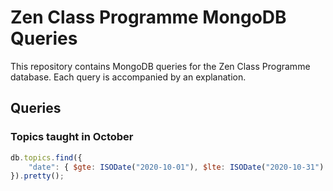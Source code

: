 # Zen Class Programme MongoDB Queries

This repository contains MongoDB queries for the Zen Class Programme database. Each query is accompanied by an explanation.

## Queries

### Topics taught in October

```javascript
db.topics.find({
    "date": { $gte: ISODate("2020-10-01"), $lte: ISODate("2020-10-31") }
}).pretty();
